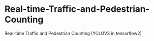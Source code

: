 # Real-time-Traffic-and-Pedestrian-Counting
Real-time Traffic and Pedestrian Counting (YOLOV3 in tensorflow2)
